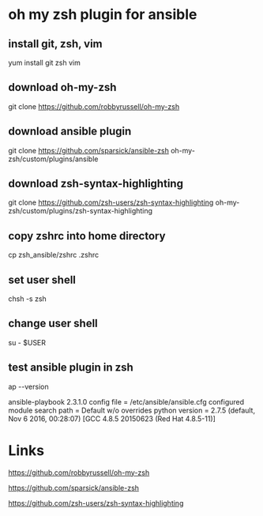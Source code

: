 # oh my zsh plugin for ansible

## install git, zsh, vim

yum install git zsh vim

## download oh-my-zsh

git clone https://github.com/robbyrussell/oh-my-zsh

## download ansible plugin

git clone https://github.com/sparsick/ansible-zsh oh-my-zsh/custom/plugins/ansible

## download zsh-syntax-highlighting

git clone https://github.com/zsh-users/zsh-syntax-highlighting oh-my-zsh/custom/plugins/zsh-syntax-highlighting

## copy zshrc into home directory

cp zsh_ansible/zshrc .zshrc

## set user shell

chsh -s zsh

## change user shell

su - $USER

## test ansible plugin in zsh

ap --version

ansible-playbook 2.3.1.0
  config file = /etc/ansible/ansible.cfg
  configured module search path = Default w/o overrides
  python version = 2.7.5 (default, Nov  6 2016, 00:28:07) [GCC 4.8.5 20150623 (Red Hat 4.8.5-11)]

# Links

https://github.com/robbyrussell/oh-my-zsh

https://github.com/sparsick/ansible-zsh

https://github.com/zsh-users/zsh-syntax-highlighting
